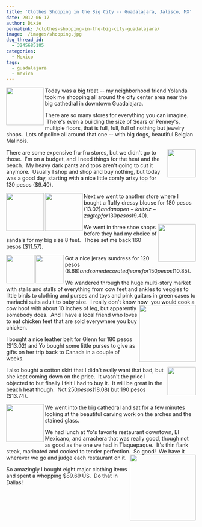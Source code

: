 ```yaml
---
title: 'Clothes Shopping in the Big City -- Guadalajara, Jalisco, MX'
date: 2012-06-17
author: Dixie
permalink: /clothes-shopping-in-the-big-city-guadalajara/
image:  /images/shopping.jpg
dsq_thread_id:
  - 3245685185
categories:
  - Mexico
tags:
  - guadalajara
  - mexico
---
```

<img src="http://a1.sphotos.ak.fbcdn.net/hphotos-ak-snc6/s720x720/150736_10150977957908993_677503992_11925514_1748571729_n.jpg" alt="" width="100" align="left" />

Today was a big treat -- my neighborhood friend Yolanda took me shopping all around the city center area near the big cathedral in downtown Guadalajara.

There are so many stores for everything you can imagine.  There's even a building the size of Sears or Penney's, multiple floors, that is full, full, full of nothing but jewelry shops.  Lots of police all around that one -- with big dogs, beautiful Belgian Malinois.

<img src="http://a2.sphotos.ak.fbcdn.net/hphotos-ak-snc6/166042_10150977898108993_677503992_11925393_513595731_n.jpg" alt="" width="75" align="right" />There are some expensive fru-fru stores, but we didn't go to those.  I'm on a budget, and I need things for the heat and the beach.  My heavy dark pants and tops aren't going to cut it anymore.  Usually I shop and shop and buy nothing, but today was a good day, starting with a nice little comfy artsy top for 130 pesos ($9.40).

<!--more-->

<img src="http://a7.sphotos.ak.fbcdn.net/hphotos-ak-snc7/577487_10150977899458993_677503992_11925396_2052232393_n.jpg" alt="" width="100" align="left" /><img src="http://a5.sphotos.ak.fbcdn.net/hphotos-ak-ash3/545641_10150977898958993_677503992_11925395_94931201_n.jpg" alt="" width="100" align="left" />Next we went to another store where I bought a fluffy dressy blouse for 180 pesos ($13.02) and an open-knit ziz-zag top for 130 pesos ($9.40).

<img src="http://a2.sphotos.ak.fbcdn.net/hphotos-ak-prn1/525668_10150977900988993_677503992_11925401_559430124_n.jpg" alt="" width="100" align="right" />We went in three shoe shops before they had my choice of sandals for my big size 8 feet.  Those set me back 160 pesos ($11.57).

<img src="http://a2.sphotos.ak.fbcdn.net/hphotos-ak-snc7/303448_10150977899833993_677503992_11925398_1629554372_n.jpg" alt="" width="75" align="left" /><img src="http://a8.sphotos.ak.fbcdn.net/hphotos-ak-snc7/74758_10150977900273993_677503992_11925399_248805157_n.jpg" alt="" width="75" align="left" />Got a nice jersey sundress for 120 pesos ($8.68) and some decorated jeans for 150 pesos ($10.85).

We wandered through the huge multi-story market with stalls and stalls of everything from cow feet and ankles to veggies to little birds to clothing and purses and toys and pink guitars in green cases to mariachi suits adult to baby size.  I really don't know how <img src="http://a8.sphotos.ak.fbcdn.net/hphotos-ak-ash3/560219_10150977897493993_677503992_11925392_494293446_n.jpg" alt="" width="150" align="right" /> you would cook a cow hoof with about 10 inches of leg, but apparently somebody does.  And I have a local friend who loves to eat chicken feet that are sold everywhere you buy chicken.

I bought a nice leather belt for Glenn for 180 pesos ($13.02) and Yo bought some little purses to give as gifts on her trip back to Canada in a couple of weeks.

<img src="http://a8.sphotos.ak.fbcdn.net/hphotos-ak-ash2/149730_10150977900583993_677503992_11925400_2141177313_n.jpg" alt="" width="75" align="right" />

I also bought a cotton skirt that I didn't really want that bad, but she kept coming down on the price.  It wasn't the price I objected to but finally I felt I had to buy it.  It will be great in the beach heat though.  Not $250 pesos ($18.08) but 190 pesos ($13.74).

<img src="http://a7.sphotos.ak.fbcdn.net/hphotos-ak-ash2/156498_10150977894693993_677503992_11925382_1860967956_n.jpg" alt="" width="100" align="left" />We went into the big cathedral and sat for a few minutes looking at the beautiful carving work on the arches and the stained glass.

We had lunch at Yo's favorite restaurant downtown, El Mexicano, and arrachera that was really good, though not as good as the one we had in Tlaquepaque.  It's thin flank steak, marinated and cooked to tender perfection.  So good!  We have it wherever we go and judge each restaurant on it.<img src="http://a4.sphotos.ak.fbcdn.net/hphotos-ak-snc7/582389_10150977896943993_677503992_11925390_900779950_n.jpg" alt="" width="175" align="right" />

So amazingly I bought eight major clothing items and spent a whopping $89.69 US.  Do that in Dallas!
